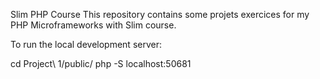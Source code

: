 Slim PHP Course
This repository contains some projets exercices for my PHP Microframeworks with Slim course.

To run the local development server:

cd Project\ 1/public/
php -S localhost:50681
